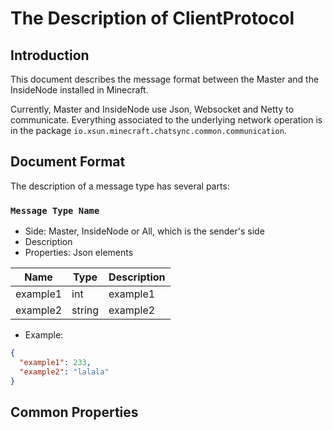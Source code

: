 # The Description of ClientProtocol

## Introduction

This document describes the message format between the Master and the InsideNode installed in Minecraft.

Currently, Master and InsideNode use Json, Websocket and Netty to communicate. Everything associated to 
the underlying network operation is in the package `io.xsun.minecraft.chatsync.common.communication`.

## Document Format

The description of a message type has several parts:

### `Message Type Name`

- Side: Master, InsideNode or All, which is the sender's side
- Description
- Properties: Json elements

|Name|Type|Description|
|----|----|-----------|
|example1|int|example1|
|example2|string|example2|

- Example:
```json
{
  "example1": 233,
  "example2": "lalala"
}
```

## Common Properties

